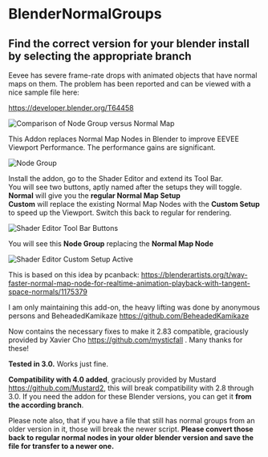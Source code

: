 # BlenderNormalGroups

## Find the correct version for your blender install by selecting the appropriate branch

Eevee has severe frame-rate drops with animated objects that have normal maps on them. The problem has been reported and can be viewed with a nice sample file here:  

https://developer.blender.org/T64458


![Comparison of Node Group versus Normal Map](/img/realtime_replacement_comparison.png "Comparison of Node Group versus Normal Map")

This Addon replaces Normal Map Nodes in Blender to improve EEVEE Viewport Performance.
The performance gains are significant. 

![Node Group](/img/node_group_for_realtime_eevee_speedup.png "Node Group")

Install the addon, go to the Shader Editor and extend its Tool Bar.  
You will see two buttons, aptly named after the setups they will toggle.  
**Normal** will give you the **regular Normal Map Setup**  
**Custom** will replace the existing Normal Map Nodes with the **Custom Setup** to speed up the Viewport. Switch this back to regular for rendering.

![Shader Editor Tool Bar Buttons](/img/normal_map_custom_group_shader_editor_buttons.png "This is where you find the buttons to toggle the script: Tool Bar in the Shader Editor")

You will see this **Node Group** replacing the **Normal Map Node**  


![Shader Editor Custom Setup Active](/img/custom_maps_toggled.png "Custom Setup Active")

This is based on this idea by pcanback: https://blenderartists.org/t/way-faster-normal-map-node-for-realtime-animation-playback-with-tangent-space-normals/1175379

I am only maintaining this add-on, the heavy lifting was done by anonymous persons and BeheadedKamikaze https://github.com/BeheadedKamikaze

Now contains the necessary fixes to make it 2.83 compatible, graciously provided by Xavier Cho https://github.com/mysticfall .
Many thanks for these!

**Tested in 3.0.** Works just fine.

**Compatibility with 4.0 added**, graciously provided by Mustard https://github.com/Mustard2,  this will break compatibility with 2.8 through 3.0. 
If you need the addon for these Blender versions, you can get it **from the according branch**. 

Please note also, that if you have a file that still has normal groups from an older version in it, those will break the newer script. **Please convert those back to regular normal nodes in your older blender version and save the file for transfer to a newer one.**
